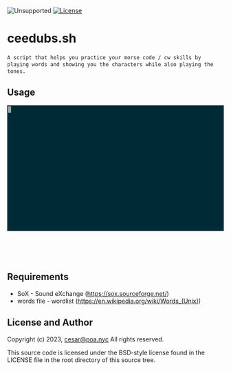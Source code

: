 ![Unsupported](https://img.shields.io/badge/development_status-in_progress-green.svg)
[![License](https://img.shields.io/badge/License-BSD_3--Clause-blue.svg)](https://opensource.org/licenses/BSD-3-Clause)

ceedubs.sh
====

    A script that helps you practice your morse code / cw skills by
    playing words and showing you the characters while also playing the
    tones.


Usage
----
![ceedubs](images/ceedubs.gif)

<pre><code>


</code></pre>

Requirements
----

- SoX - Sound eXchange (https://sox.sourceforge.net/)
- words file - wordlist (https://en.wikipedia.org/wiki/Words_(Unix)) 


License and Author
----

Copyright (c) 2023, cesar@poa.nyc
All rights reserved.

This source code is licensed under the BSD-style license
found in the LICENSE file in the root directory of this
source tree.
